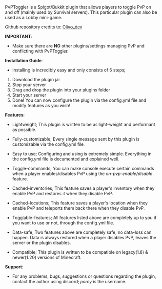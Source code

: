 PvPToggler is a Spigot/Bukkit plugin that allows players to toggle PvP on and off (mainly used by Survival servers). This particular plugin can also be used as a Lobby mini-game.

Github repository credits to: [Olivo_dev](https://github.com/Olivoz)

**IMPORTANT**: 
- Make sure there are **NO** other plugins/settings managing PvP and conflicting with PvPToggler.

**Installation Guide**:
- Installing is incredibly easy and only consists of 5 steps;
1. Download the plugin jar
2. Stop your server
3. Drag and drop the plugin into your plugins folder
4. Start your server
5. Done! You can now configure the plugin via the config.yml file and modify features as you wish!

**Features**:
- Lightweight; This plugin is written to be as light-weight and performant as possible.

- Fully-customizable; Every single message sent by this plugin is customizable via the config.yml file.

- Easy to use; Configuring and using is extremely simple. Everything in the config.yml file is documented and explained well.

- Toggle-commands; You can make console execute certain commands when a player enables/disables PvP using the *on-pvp-enable/disable* feature.

- Cached-inventories; This feature saves a player's inventory when they enable PvP and restores it when they disable PvP.

- Cached-locations; This feature saves a player's location when they enable PvP and teleports them back there when 
they disable PvP.

- Togglable-features; All features listed above are completely up to you if you want to use or not, through the config.yml file.

- Data-safe; Two features above are completely safe, no data-loss can happen. Data is always restored when a player disables PvP, leaves the server or the plugin disables.

- Compatible; This plugin is written to be compatible on legacy(1.8) & newer(1.20) versions of Minecraft.

**Support**:
- For any problems, bugs, suggestions or questions regarding the plugin, contact the author using discord; *porey* is the username.
